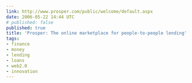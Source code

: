 ```yaml
---
link: http://www.prosper.com/public/welcome/default.aspx
date: 2006-05-22 14:44 UTC
# published: false
published: true
title: 'Prosper: The online marketplace for people-to-people lending'
tags:
- finance
- money
- lending
- loans
- web2.0
- innovation
---
```



